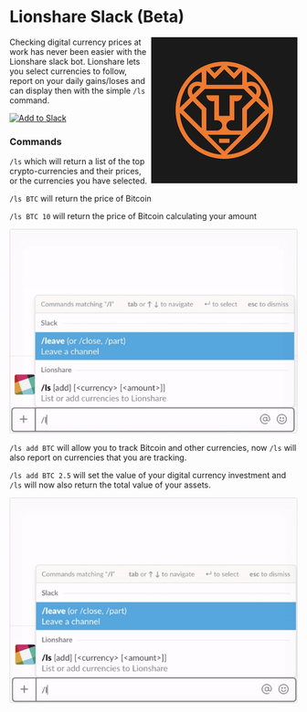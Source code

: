 # Lionshare Slack (Beta)

<img src="./assets/lionshare256x256.png" align="right" alt="ls" />

Checking digital currency prices at work has never been easier with the Lionshare slack bot. Lionshare lets you select currencies to follow, report on your daily gains/loses and can display then with the simple `/ls` command.

<a href="https://slack.com/oauth/authorize?client_id=280495761943.286533413536&scope=commands"><img alt="Add to Slack" height="40" width="139" src="https://platform.slack-edge.com/img/add_to_slack.png" srcset="https://platform.slack-edge.com/img/add_to_slack.png 1x, https://platform.slack-edge.com/img/add_to_slack@2x.png 2x" /></a>

### Commands

`/ls` which will return a list of the top crypto-currencies and their prices, or the currencies you have selected.

`/ls BTC` will return the price of Bitcoin

`/ls BTC 10` will return the price of Bitcoin calculating your amount

<img src="./assets/ls_get.gif" alt="lionshare get" />

`/ls add BTC` will allow you to track Bitcoin and other currencies, now `/ls` will also report on currencies that you are tracking.

`/ls add BTC 2.5` will set the value of your digital currency investment and `/ls` will now also return the total value of your assets.

<img src="./assets/ls_add.gif" alt="lionshare add" />
